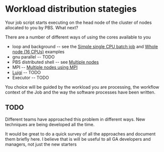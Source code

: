 # Workload distribution stategies

Your job script starts executing on the head node of the cluster of nodes allocated to you by PBS. What next?

There are a number of different ways of using the cores available to you

* loop and background  -- see the [Simple single CPU batch job](./one_cpu) and [Whole node (16 CPUs)](./one_node) examples
* gnu parallel -- TODO
* PBS distributed shell -- see [Multiple nodes](./multi_node)
* MPI -- [Multiple nodes using MPI](./multi_node_mpi)
* [Luigi](https://github.com/spotify/luigi) -- TODO
* Executor -- TODO

You choice will be guided by the workload you are processing,  the workflow context of the Job and the way the software processes 
have been written.

## TODO
Different teams have approached this problem in different ways. New techniques are being developed all the time.

It would be great to do a quick survey of all the approaches and document them briefly here. I believe that is will be useful 
to all GA developers and managers, not just the new starters
